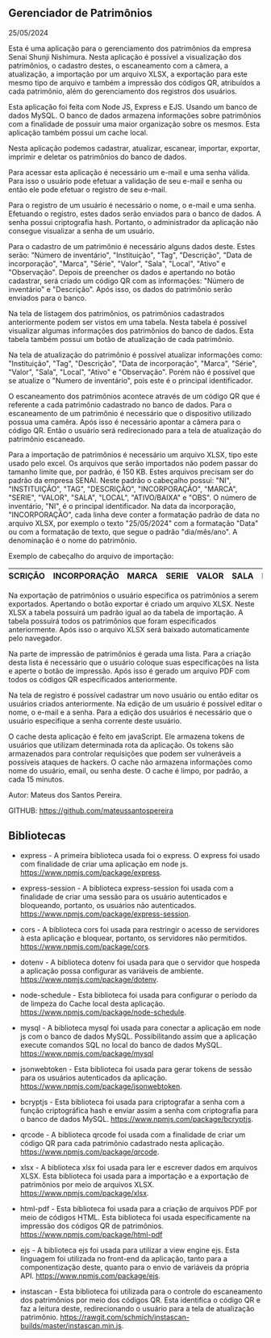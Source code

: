 <h2 class="center">Gerenciador de Patrimônios</h2>

<p class="center">25/05/2024</p>

Esta é uma aplicação para o gerenciamento dos patrimônios da empresa Senai Shunji Nishimura. Nesta aplicação é possível a visualização dos patrimônios, o cadastro destes, o escaneamento com a câmera, a atualização, a importação por um arquivo XLSX, a exportação para este mesmo tipo de arquivo e também a impressão dos códigos QR, atribuídos a cada patrimônio, além do  gerenciamento dos registros dos usuários.

Esta aplicação foi feita com Node JS, Express e EJS. Usando um banco de dados MySQL. O banco de dados armazena informações sobre patrimônios com a finalidade de possuir uma maior organização sobre os mesmos. Esta aplicação também possui um cache local.

Nesta aplicação podemos cadastrar, atualizar, escanear, importar, exportar, imprimir e deletar os patrimônios do banco de dados.

Para acessar esta aplicação é necessário um e-mail e uma senha válida. Para isso o usuário pode efetuar a validação de seu e-mail e senha ou então ele pode efetuar o registro de seu e-mail.

Para o registro de um usuário é necessário o nome, o e-mail e uma senha. Efetuando o registro, estes dados serão enviados para o banco de dados. A senha possui criptografia hash. Portanto, o administrador da aplicação não consegue visualizar a senha de um usuário.

Para o cadastro de um patrimônio é necessário alguns dados deste. Estes serão: "Número de inventário", "Instituição", "Tag", "Descrição", "Data de incorporação", "Marca", "Série", "Valor", "Sala", "Local", "Ativo" e "Observação". Depois de preencher os dados e apertando no botão cadastrar, será criado um código QR com as informações: "Número de inventário" e "Descrição". Após isso, os dados do patrimônio serão enviados para o banco.

Na tela de listagem dos patrimônios, os patrimônios cadastrados anteriormente podem ser vistos em uma tabela. Nesta tabela é possível visualizar algumas informações dos patrimônios do banco de dados. Esta tabela também possui um botão de atualização de cada patrimônio.

Na tela de atualização do patrimônio é possível atualizar informações como: "Instituição", "Tag", "Descrição", "Data de incorporação", "Marca", "Série", "Valor", "Sala", "Local", "Ativo" e "Observação". Porém não é possível que se atualize o "Numero de inventário", pois este é o principal identificador.

O escaneamento dos patrimônios acontece através de um código QR que é referente a cada patrimônio cadastrado no banco de dados. Para o escaneamento de um patrimônio é necessário que o dispositivo utilizado possua uma camêra. Após isso é necessário apontar a câmera para o código QR. Então o usuário será redirecionado para a tela de atualização do patrimônio escaneado.

Para a importação de patrimônios é necessário um arquivo XLSX, tipo este usado pelo excel. Os arquivos que serão importados não podem passar do tamanho limite que, por padrão, é 150 KB. Estes arquivos precisam ser do padrão da empresa SENAI. Neste padrão o cabeçalho possuí: "NI", "INSTITUIÇÃO", "TAG", "DESCRIÇÃO", "INCORPORAÇÃO", "MARCA", "SERIE", "VALOR", "SALA", "LOCAL", "ATIVO/BAIXA" e "OBS". O número de inventário, "NI", é o principal identificador. Na data da incorporação, "INCORPORAÇÃO", cada linha deve conter a formatação padrão de data no arquivo XLSX, por exemplo o texto "25/05/2024" com a formatação "Data" ou com a formatação de texto, que segue o padrão "dia/mês/ano". A denominação é o nome do patrimônio.

Exemplo de cabeçalho do arquivo de importação:

<table style="display: flex; justify-content: center;"><thead><tr><th>NI</th><th>INSTITUIÇÃO</th><th>TAG</th><th>DESCRIÇÃO</th><th>INCORPORAÇÃO</th><th>MARCA</th><th>SERIE</th><th>VALOR</th><th>SALA</th><th>LOCAL</th><th>ATIVO/BAIXA</th><th>OBS</th></tr></thead></table> 

Na exportação de patrimônios o usuário especifica os patrimônios a serem exportados. Apertando o botão exportar é criado um arquivo XLSX. Neste XLSX a tabela possuirá um padrão igual ao da tabela de importação. A tabela possuirá todos os patrimônios que foram especificados anteriormente. Após isso o arquivo XLSX será baixado automaticamente pelo navegador.

Na parte de impressão de patrimônios é gerada uma lista. Para a criação desta lista é necessário que o usuário coloque suas especificações na lista e aperte o botão de impressão. Após isso é gerado um arquivo PDF com todos os códigos QR especificados anteriormente.

Na tela de registro é possível cadastrar um novo usuário ou então editar os usuários criados anteriormente. Na edição de um usuário é possível editar o nome, o e-mail e a senha. Para a edição dos usuários é necessário que o usuário especifique a senha corrente deste usuário.

O cache desta aplicação é feito em javaScript. Ele armazena tokens de usuários que utilizam determinada rota da aplicação. Os tokens são armazenados para controlar requisições que podem ser vulneráveis a possíveis ataques de hackers. O cache não armazena informações como nome do usuário, email, ou senha deste. O cache é limpo, por padrão, a cada 15 minutos.

Autor: Mateus dos Santos Pereira.

GITHUB: <a href="https://github.com/mateussantospereira" target="_blank" rel="external">https://github.com/mateussantospereira</a>

<h2 class="center">Bibliotecas</h2>

- express - A primeira biblioteca usada foi o express. O express foi usado com finalidade de criar uma aplicação em node js. <a href="https://www.npmjs.com/package/express" target="_blank" rel="external">https://www.npmjs.com/package/express</a>.

- express-session - A biblioteca express-session foi usada com a finalidade de criar uma sessão para os usuário autenticados e bloqueando, portanto, os usuários não autenticados. <a href="https://www.npmjs.com/package/express-session" target="_blank" rel="external">https://www.npmjs.com/package/express-session</a>.

- cors - A biblioteca cors foi usada para restringir o acesso de servidores à esta aplicação e bloquear, portanto, os servidores não permitidos. <a href="https://www.npmjs.com/package/cors" target="_blank" rel="external">https://www.npmjs.com/package/cors</a>.

- dotenv - A biblioteca dotenv foi usada para que o servidor que hospeda a aplicação possa configurar as variáveis de ambiente. <a href="https://www.npmjs.com/package/dotenv" target="_blank" rel="external">https://www.npmjs.com/package/dotenv</a>.

- node-schedule - Esta biblioteca foi usada para configurar o período da de limpeza do Cache local desta aplicação. <a href="https://www.npmjs.com/package/node-schedule" target="_blank" rel="external">https://www.npmjs.com/package/node-schedule</a>.

- mysql - A biblioteca mysql foi usada para conectar a aplicação em node js com o banco de dados MySQL. Possibilitando assim que a aplicação execute comandos SQL no local do banco de dados MySQL. <a href="https://www.npmjs.com/package/mysql" target="_blank" rel="external">https://www.npmjs.com/package/mysql</a>

- jsonwebtoken - Esta biblioteca foi usada para gerar tokens de sessão para os usuários autenticados da aplicação. <a href="https://www.npmjs.com/package/jsonwebtoken" target="_blank" rel="external">https://www.npmjs.com/package/jsonwebtoken</a>.

- bcryptjs - Esta biblioteca foi usada para criptografar a senha com a função criptográfica hash e enviar assim a senha com criptografia para o banco de dados MySQL. <a href="https://www.npmjs.com/package/bcryptjs" target="_blank" rel="external">https://www.npmjs.com/package/bcryptjs</a>.

- qrcode - A biblioteca qrcode foi usada com a finalidade de criar um código QR para cada patrimônio cadastrado nesta aplicação. <a href="https://www.npmjs.com/package/qrcode" target="_blank" rel="external">https://www.npmjs.com/package/qrcode</a>.

- xlsx - A biblioteca xlsx foi usada para ler e escrever dados em arquivos XLSX. Esta biblioteca foi usada para a importação e a exportação de patrimônios por meio de arquivos XLSX. <a href="https://www.npmjs.com/package/xlsx" target="_blank" rel="external">https://www.npmjs.com/package/xlsx</a>.

- html-pdf - Esta biblioteca foi usada para a criação de arquivos PDF por meio de códigos HTML. Esta biblioteca foi usada especificamente na impressão dos códigos QR de patrimônios. <a href="https://www.npmjs.com/package/html-pdf" target="_blank" rel="external">https://www.npmjs.com/package/html-pdf</a>

- ejs - A biblioteca ejs foi usada para utilizar a view engine ejs. Esta linguagem foi utilizada no front-end da aplicação, tanto para a componentização deste, quanto para o envio de variáveis da própria API. <a href="https://www.npmjs.com/package/ejs" target="_blank" rel="external">https://www.npmjs.com/package/ejs</a>.

- instascan - Esta biblioteca foi utilizada para o controle do escaneamento dos patrimônios por meio dos códigos QR. Esta identifica o código QR e faz a leitura deste, redirecionando o usuário para a tela de atualização patrimônio. <a href="https://rawgit.com/schmich/instascan-builds/master/instascan.min.js" target="_blank" rel="external">https://rawgit.com/schmich/instascan-builds/master/instascan.min.js</a>.